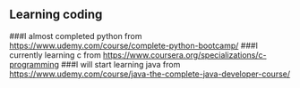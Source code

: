 ﻿## Learning coding
 ###I almost completed python from
    https://www.udemy.com/course/complete-python-bootcamp/
 ###I currently learning c from
    https://www.coursera.org/specializations/c-programming
 ###I will start learning java from
    https://www.udemy.com/course/java-the-complete-java-developer-course/
    
